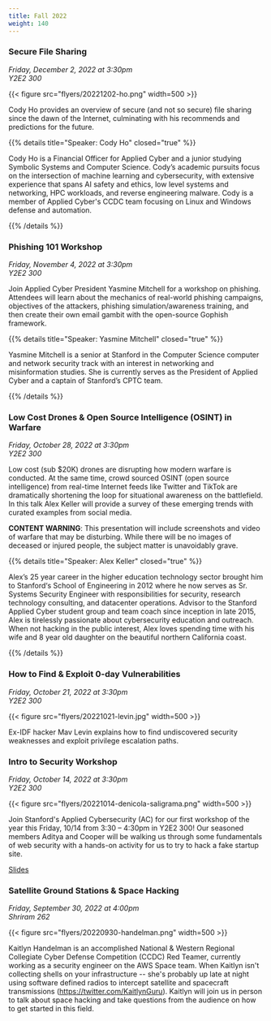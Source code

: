 ```yaml
---
title: Fall 2022
weight: 140
---
```


### Secure File Sharing

*Friday, December 2, 2022 at 3:30pm* \
*Y2E2 300*

{{< figure src="flyers/20221202-ho.png" width=500 >}}

Cody Ho provides an overview of secure (and not so secure) file sharing since the dawn of the Internet, culminating with his recommends and predictions for the future.

{{% details title="Speaker: Cody Ho" closed="true" %}}

Cody Ho is a Financial Officer for Applied Cyber and a junior studying Symbolic Systems and Computer Science. Cody’s academic pursuits focus on the intersection of machine learning and cybersecurity, with extensive experience that spans AI safety and ethics, low level systems and networking, HPC workloads, and reverse engineering malware. Cody is a member of Applied Cyber's CCDC team focusing on Linux and Windows defense and automation.

{{% /details %}}

### Phishing 101 Workshop

*Friday, November 4, 2022 at 3:30pm* \
*Y2E2 300*

Join Applied Cyber President Yasmine Mitchell for a workshop on phishing. Attendees will learn about the mechanics of real-world phishing campaigns, objectives of the attackers, phishing simulation/awareness training, and then create their own email gambit with the open-source Gophish framework.

{{% details title="Speaker: Yasmine Mitchell" closed="true" %}}

Yasmine Mitchell is a senior at Stanford in the Computer Science computer and network security track with an interest in networking and misinformation studies. She is currently serves as the President of Applied Cyber and a captain of Stanford’s CPTC team. 

{{% /details %}}

### Low Cost Drones & Open Source Intelligence (OSINT) in Warfare

*Friday, October 28, 2022 at 3:30pm* \
*Y2E2 300*

Low cost (sub $20K) drones are disrupting how modern warfare is conducted. At the same time, crowd sourced OSINT (open source intelligence) from real-time Internet feeds like Twitter and TikTok are dramatically shortening the loop for situational awareness on the battlefield. In this talk Alex Keller will provide a survey of these emerging trends with curated examples from social media.

**CONTENT WARNING**: This presentation will include screenshots and video of warfare that may be disturbing. While there will be no images of deceased or injured people, the subject matter is unavoidably grave.

{{% details title="Speaker: Alex Keller" closed="true" %}}

Alex’s 25 year career in the higher education technology sector brought him to Stanford‘s School of Engineering in 2012 where he now serves as Sr. Systems Security Engineer with responsibilities for security, research technology consulting, and datacenter operations. Advisor to the Stanford Applied Cyber student group and team coach since inception in late 2015, Alex is tirelessly passionate about cybersecurity education and outreach. When not hacking in the public interest, Alex loves spending time with his wife and 8 year old daughter on the beautiful northern California coast.

{{% /details %}}

### How to Find & Exploit 0-day Vulnerabilities

*Friday, October 21, 2022 at 3:30pm* \
*Y2E2 300*

{{< figure src="flyers/20221021-levin.jpg" width=500 >}}

Ex-IDF hacker Mav Levin explains how to find undiscovered security weaknesses and exploit privilege escalation paths.

### Intro to Security Workshop

*Friday, October 14, 2022 at 3:30pm* \
*Y2E2 300*

{{< figure src="flyers/20221014-denicola-saligrama.png" width=500 >}}

Join Stanford's Applied Cybersecurity (AC) for our first workshop of the year this Friday, 10/14 from 3:30 – 4:30pm in Y2E2 300! Our seasoned members Aditya and Cooper will be walking us through some fundamentals of web security with a hands-on activity for us to try to hack a fake startup site.

[Slides](https://saligrama.io/files/talks/20221014-intro-security-workshop.pdf)

### Satellite Ground Stations & Space Hacking

*Friday, September 30, 2022 at 4:00pm* \
*Shriram 262*

{{< figure src="flyers/20220930-handelman.png" width=500 >}}

Kaitlyn Handelman is an accomplished National & Western Regional Collegiate Cyber Defense Competition (CCDC) Red Teamer, currently working as a security engineer on the AWS Space team. When Kaitlyn isn't collecting shells on your infrastructure -- she's probably up late at night using software defined radios to intercept satellite and spacecraft transmissions (https://twitter.com/KaitlynGuru). Kaitlyn will join us in person to talk about space hacking and take questions from the audience on how to get started in this field.
